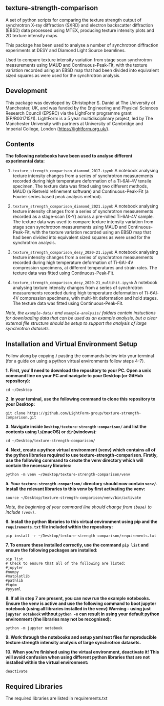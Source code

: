 texture-strength-comparison
-----------

A set of python scripts for comparing the texture strength output of synchrotron X-ray diffraction (SXRD) and electron backscatter diffraction (EBSD) data processed using MTEX, producing texture intensity plots and 2D texture intensity maps.

This package has been used to analyse a number of synchrotron diffraction experiments at DESY and Diamond Light Source beamlines.

Used to compare texture intensity variation from stage scan synchrotron measurements using MAUD and Continuous-Peak-Fit, with the texture variation recorded using an EBSD map that had been divided into equivalent sized squares as were used for the synchrotron analysis.

Development
--------------

This package was developed by Christopher S. Daniel at The 
University of Manchester, UK, and was funded by the Engineering and Physical Sciences Research Council (EPSRC) via the LightForm programme grant (EP/R001715/1). LightForm is a 5 year multidisciplinary project, led by The Manchester University with partners at University of Cambridge and Imperial College, London (https://lightform.org.uk/).

Contents
-----------

**The following notebooks have been used to analyse different experimental data:**
    
1. `texture_strength_comparison_diamond_2017.ipynb` A notebook analysing texture intensity changes from a series of synchrotron measurements recorded during high temperature deformation of a Ti-6Al-4V tensile specimen. The texture data was fitted using two different methods, MAUD (a Rietveld refinement software) and Continuous-Peak-Fit (a Fourier series based peak analysis method).

2. `texture_strength_comparison_diamond_2021.ipynb` A notebook analysing texture intensity changes from a series of synchrotron measurements recorded as a stage-scan (X-Y) across a pre-rolled Ti-6Al-4V sample. The texture data was used to compare texture intensity variation from stage scan synchrotron measurements using MAUD and Continuous-Peak-Fit, with the texture variation recorded using an EBSD map that had been divided into equivalent sized squares as were used for the synchrotron analysis.

3. `texture_strength_comparison_desy_2020-21.ipynb` A notebook analysing texture intensity changes from a series of synchrotron measurements recorded during high temperature deformation of Ti-6Al-4V compression specimens, at different temperatures and strain rates. The texture data was fitted using Continuous-Peak-Fit.

4. `texture_strength_comparison_desy_2020-21_multihit.ipynb` A notebook analysing texture intensity changes from a series of synchrotron measurements recorded during high temperature deformation of Ti-6Al-4V compression specimens, with multi-hit deformation and hold stages. The texture data was fitted using Continuous-Peak-Fit.

*Note, the `example-data/` and `example-analysis/` folders contain instuctions for downloading data that can be used as an example analysis, but a clear external file structure should be setup to support the analysis of large synchrotron datasets.*

Installation and Virtual Environment Setup
-----------

Follow along by copying / pasting the commands below into your terminal (for a guide on using a python virtual environments follow steps 4-7).

**1. First, you'll need to download the repository to your PC. Open a unix command line on your PC and navigate to your Desktop (or GitHub repository):**
```unix
cd ~/Desktop
```
**2. In your teminal, use the following command to clone this repository to your Desktop:**
```unix
git clone https://github.com/LightForm-group/texture-strength-comparison.git
```
**3. Navigate inside `Desktop/texture-strength-comparison/` and list the contents using `ls`(macOS) or `dir`(windows):**
```unix
cd ~/Desktop/texture-strength-comparison/
```
**4. Next, create a python virtual environment (venv) which contains all of the python libraries required to use texture-strength-comparison.
Firstly, use the following command to create the venv directory which will contain the necessary libraries:**
```unix
python -m venv ~/Desktop/texture-strength-comparison/venv
```
**5. Your `texture-strength-comparison/` directory should now contain `venv/`. Install the relevant libraries to this venv by first activating the venv:**
```unix
source ~/Desktop/texture-strength-comparison/venv/bin/activate
```
*Note, the beginning of your command line should change from `(base)` to include `(venv)`.*

**6. Install the python libraries to this virtual environment using pip and the `requirements.txt` file included within the repository:**
```unix
pip install -r ~/Desktop/texture-strength-comparison/requirements.txt
```
**7. To ensure these installed correctly, use the command `pip list` and ensure the following packages are installed:**
```unix
pip list
# Check to ensure that all of the following are listed:
#jupyter
#numpy
#matplotlib
#pathlib
#tqdm
#pyyaml
```
**8. If all in step 7 are present, you can now run the example notebooks.
Ensure the venv is active and use the following command to boot jupyter notebook (using all libraries installed in the venv)
Warning - using just `jupyter notebook` without `python -m` can result in using your default python environment (the libraries may not be recognised):**
```unix
python -m jupyter notebook
```
**9. Work through the notebooks and setup yaml text files for reproducible texture strength intensity analysis of large synchrotron datasets.**

**10. When you're finished using the virtual environment, deactivate it!
This will avoid confusion when using different python libraries that are not installed within the virtual environment:**
```unix
deactivate
```

Required Libraries
--------------------

The required libraries are listed in requirements.txt